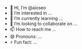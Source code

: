 - 👋 Hi, I’m @aioseo
- 👀 I’m interested in ...
- 🌱 I’m currently learning ...
- 💞️ I’m looking to collaborate on ...
- 📫 How to reach me ...
- 😄 Pronouns: ...
- ⚡ Fun fact: ...

<!---
aioseo/aioseo is a ✨ special ✨ repository because its `README.md` (this file) appears on your GitHub profile.
You can click the Preview link to take a look at your changes.
--->
